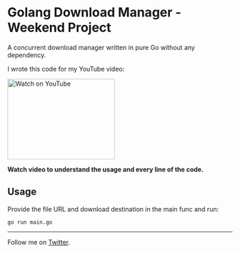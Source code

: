 # Golang Download Manager - Weekend Project

A concurrent download manager written in pure Go without any dependency.

I wrote this code for my YouTube video:

<a href="http://www.youtube.com/watch?v=vdhSk8vCx-k
" target="_blank"><img src="https://www.dropbox.com/s/r2eamsbai84wv24/Go%20Download%20Manager.png?raw=1" 
alt="Watch on YouTube" width="240" height="180" border="0" /></a>

**Watch video to understand the usage and every line of the code.**

## Usage

Provide the file URL and download destination in the main func and run:
```
go run main.go
```

___
Follow me on [Twitter](https://twitter.com/halalit_usman/).

 